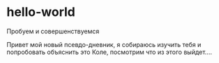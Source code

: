 # hello-world
Пробуем и совершенствуемся

Привет мой новый псевдо-дневник, я собираюсь изучить тебя и попробовать объяснить это Коле,
посмотрим что из этого выйдет....
